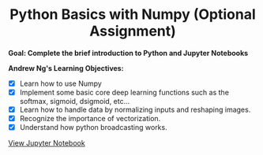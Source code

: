 <h1 align="center">Python Basics with Numpy (Optional Assignment)</h1>

<b>Goal: Complete the brief introduction to Python and Jupyter Notebooks</b> 

<b>Andrew Ng's Learning Objectives:</b>

- [x] Learn how to use Numpy 
- [x] Implement some basic core deep learning functions such as the softmax, sigmoid, dsigmoid, etc...
- [x] Learn how to handle data by normalizing inputs and reshaping images.
- [x] Recognize the importance of vectorization.
- [x] Understand how python broadcasting works.

[View Jupyter Notebook](https://github.com/codeamt/Deep-Learning-AI/blob/master/1%20Neural%20Networks%20and%20Deep%20Learning/Implementations/2%20Neural%20Networks%20Basics/1-PA/Python%2BBasics%2BWith%2BNumpy%2Bv3.ipynb)
